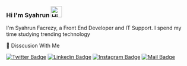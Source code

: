 ### Hi I'm Syahrun <img src="https://user-images.githubusercontent.com/1303154/88677602-1635ba80-d120-11ea-84d8-d263ba5fc3c0.gif" width="30px" alt="Hi">
I'm Syahrun Facrezy, a Front End Developer and IT Support. I spend my time studying trending technology 

:e-mail: Disscusion With Me

[![Twitter Badge](https://img.shields.io/badge/-@syhrnfcrzy1-1ca0f1?style=flat&labelColor=1ca0f1&logo=twitter&logoColor=white&link=https://twitter.com/syhrnfcrzy1)](https://twitter.com/syhrnfcrzy1) [![Linkedin Badge](https://img.shields.io/badge/-Syahrun-0e76a8?style=flat&labelColor=0e76a8&logo=linkedin&logoColor=white)](https://www.linkedin.com/in/syahrun-facrezy-5299161a8/) [![Instagram Badge](https://img.shields.io/badge/-@syhrnfcrzy-e84393?style=flat&labelColor=e84393&logo=instagram&logoColor=white)](https://www.instagram.com/syhrnfcrzy/) [![Mail Badge](https://img.shields.io/badge/-syhrnfcrzy-c0392b?style=flat&labelColor=c0392b&logo=gmail&logoColor=white)](mailto:syhrnfcrzy@gmail.com)


<!--
**syhrnfcrzy/syhrnfcrzy** is a ✨ _special_ ✨ repository because its `README.md` (this file) appears on your GitHub profile.

Here are some ideas to get you started:

- 🔭 I’m currently working on ...
- 🌱 I’m currently learning ...
- 👯 I’m looking to collaborate on ...
- 🤔 I’m looking for help with ...
- 💬 Ask me about ...
- 📫 How to reach me: ...
- 😄 Pronouns: ...
- ⚡ Fun fact: ...
-->
